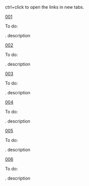 ctrl+click to open the links in new tabs.

[001](https://drive.google.com/drive/folders/13JjrDtxryl7kusQqPq8Sycpg_bzMa_Mp?usp=sharing)

To do:

  . description

[002](https://drive.google.com/drive/folders/1TG11A1j__ldhB1i6AFrAUCRDsM3_Np0O?usp=sharing)

To do:

  . description

[003](https://drive.google.com/drive/folders/1VUdVn4uCYXTtQsT5B1GDG956Dbpy1b05?usp=sharing)

To do:

  . description

[004](https://drive.google.com/drive/folders/13DJnYYYmFUahVlBJREyi3RfUk9Nonk2A?usp=sharing)

To do:

  . description

[005](https://drive.google.com/drive/folders/14Iq7187gmyQfj_isKm1NV7VSd8Lpbt4O?usp=sharing)

To do:

  . description

[006](https://drive.google.com/drive/folders/1MSLwBm5mxlf-43R_KH8VrT7e2b42bxo2?usp=sharing)

To do:

  . description
